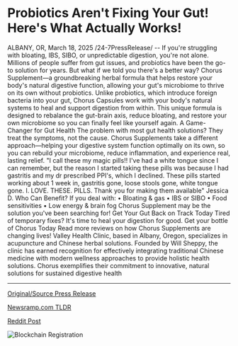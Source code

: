 # Probiotics Aren't Fixing Your Gut! Here's What Actually Works!

ALBANY, OR, March 18, 2025 /24-7PressRelease/ -- If you're struggling with bloating, IBS, SIBO, or unpredictable digestion, you're not alone. Millions of people suffer from gut issues, and probiotics have been the go-to solution for years. But what if we told you there's a better way?   Chorus Supplement—a groundbreaking herbal formula that helps restore your body's natural digestive function, allowing your gut's microbiome to thrive on its own without probiotics.  Unlike probiotics, which introduce foreign bacteria into your gut, Chorus Capsules work with your body's natural systems to heal and support digestion from within. This unique formula is designed to rebalance the gut-brain axis, reduce bloating, and restore your own microbiome so you can finally feel like yourself again.  A Game-Changer for Gut Health The problem with most gut health solutions? They treat the symptoms, not the cause. Chorus Supplements take a different approach—helping your digestive system function optimally on its own, so you can rebuild your microbiome, reduce inflammation, and experience real, lasting relief.  "I call these my magic pills!! I've had a white tongue since I can remember, but the reason I started taking these pills was because I had gastritis and my dr prescribed PPI's, which I declined. These pills started working about 1 week in, gastritis gone, loose stools gone, white tongue gone. I. LOVE. THESE. PILLS. Thank you for making them available" Jessica D.  Who Can Benefit? If you deal with: • Bloating & gas • IBS or SIBO • Food sensitivities • Low energy & brain fog  Chorus Supplement may be the solution you've been searching for! Get Your Gut Back on Track Today Tired of temporary fixes? It's time to heal your digestion for good.  Get your bottle of Chorus Today  Read more reviews on how Chorus Supplements are changing lives!   Valley Health Clinic, based in Albany, Oregon, specializes in acupuncture and Chinese herbal solutions. Founded by Will Sheppy, the clinic has earned recognition for effectively integrating traditional Chinese medicine with modern wellness approaches to provide holistic health solutions. Chorus exemplifies their commitment to innovative, natural solutions for sustained digestive health 

---

[Original/Source Press Release](https://www.24-7pressrelease.com/press_release/520675/probiotics-arent-fixing-your-gut-heres-what-actually-works)
                    

[Newsramp.com TLDR](https://newsramp.com/curated-news/introducing-chorus-supplement-a-game-changer-for-gut-health/d25098f125a6ba684de8c840946f861a) 

 



[Reddit Post](https://www.reddit.com/r/AlternativeHealthNews/comments/1je5hvs/introducing_chorus_supplement_a_gamechanger_for/) 



![Blockchain Registration](https://cdn.newsramp.app/24-7PressRelease/qrcode/253/18/navyo1tU.webp)